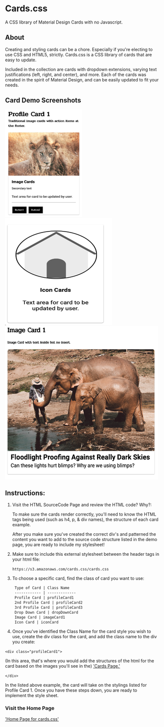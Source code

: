 # Cards.css
A CSS library of Material Design Cards with no Javascript.

## About

Creating and styling cards can be a chore. Especially if you're electing to use CSS and HTML5, strictly. Cards.css is a CSS library of cards that are easy to update.

Included in the collection are cards with dropdown extensions, varying text justifications (left, right, and center), and more. Each of the cards was created in the spirit of Material Design, and can be easily updated to fit your needs.

## Card Demo Screenshots

<img src="sources/images/cardImage/profileCard1Ex.png" alt="alt text" width="250" height="350">

<img src="sources/images/cardImage/iconCard.png" alt="alt text" width="350" height="350">

<img src="sources/images/cardImage/imageCard1.png" alt="alt text" width="500" height="500">

## Instructions:

1. Visit the HTML SourceCode Page and review the HTML code? Why?:

   To make sure the cards render correctly, you'll need to know the HTML tags being used 
(such as h4, p, & div names), the structure of each card example.

   After you make sure you've created the correct div's and patterned the content you want to add to the source code structure listed in the demo page, you are ready to include my stylesheet!

2. Make sure to include this external stylesheet between the header tags in your html file:

    `https://s3.amazonaws.com/cards.css/cards.css`

3. To choose a specific card, find the class of card you want to use:

        Type of Card | Class Name
        ------------ | -------------
        Profile Card | profileCard1
        2nd Profile Card | profileCard2
        3rd Profile Card | profileCard3
        Drop Down Card | dropDownCard
        Image Card | imageCard1
        Icon Card | iconCard

4. Once you've identified the Class Name for the card style you wish to use, create the div class for the card,
and add the class name to the div you create: 

`<div class="profileCard1">` 

(In this area, that's where you would add the structures of the html for the card based on the images you'll see in the) ['Cards Page.'](https://jld03e.github.io/Cards_css/sources/cards.html)

`</div>`

In the listed above example, the card will take on the stylings listed for Profile Card 1. Once you have these steps down, you are ready to implement the style sheet.

### Visit the Home Page

['Home Page for cards.css'](https://jld03e.github.io/Cards_css/sources/home.html)